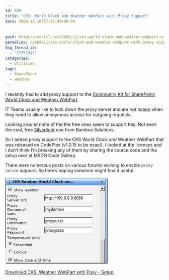 ```yaml
---
id: 609
title: 'CKS: World Clock and Weather WebPart with Proxy Support'
date: 2009-11-18T17:47:49+00:00


guid: https://merill.net/2009/11/cks-world-clock-and-weather-webpart-with-proxy-support/
permalink: /2009/11/cks-world-clock-and-weather-webpart-with-proxy-support/
dsq_thread_id:
  - "77751917"
categories:
  - Utilities
tags:
  - SharePoint
  - weather
---
```

<p>I recently had to add proxy support to the <a href="http://www.codeplex.com/Release/ProjectReleases.aspx?ProjectName=CKS&amp;ReleaseId=7649">Community Kit for SharePoint: World Clock and Weather WebPart</a>.</p>  <p>IT Teams usually like to lock down the proxy server and are not happy when they need to allow anonymous access for outgoing requests.</p>  <p>Looking around none of the the free ones seem to support this. Not even the cool, free <a href="http://store.bamboosolutions.com/ps-55-5-world-clock-and-weather-web-part.aspx">Silverlight</a> one from Bamboo Solutions.</p>  <p>So I added proxy support to the CKS World Clock and Weather WebPart that was released on CodePlex (v1.0.15 to be exact). I looked at the licenses and I don’t think I’m breaking any of them by sharing the source code and the setup over at MSDN Code Gallery.</p>  <p>There were numerous posts on various forums wishing to enable <a style="text-decoration: none" href="http://incognitoline.com/anonymous-proxy-server/"><font color="#555555">proxy server</font></a> support. So here’s hoping someone might find it useful.</p>  <p><a href="https://merill.net/wp-content/uploads/2009/11/WorldClockAndWeatherWebPartWithProxySupport.png"><img style="border-bottom: 0px; border-left: 0px; display: inline; border-top: 0px; border-right: 0px" title="WorldClockAndWeatherWebPartWithProxySupport" border="0" alt="WorldClockAndWeatherWebPartWithProxySupport" src="/wp-content/uploads/2009/11/WorldClockAndWeatherWebPartWithProxySupport_thumb.png" width="327" height="276" /></a> </p>  <p><a href="http://code.msdn.microsoft.com/CKSWeatherWithProxy/">Download CKS: Weather WebPart with Poxy - Setup</a></p>